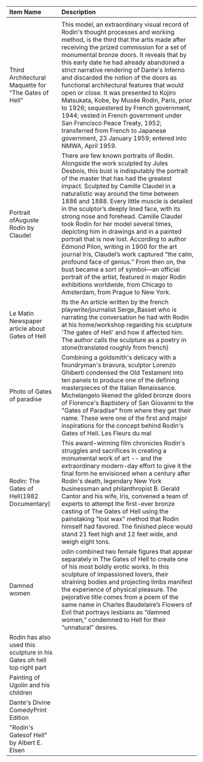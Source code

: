 |Item Name|Description|
|:----|:----|
| | |
|Third Architectural Maquette for “The Gates of Hell”|This model, an extraordinary visual record of Rodin's thought processes and working method, is the third that the artis made after receiving the prized commission for a set of monumental bronze doors. It reveals that by this early date he had already abandoned a strict narrative rendering of Dante's Inferno and discarded the notion of the doors as functional architectural features that would open or close. It was presented to Kojiro Matsukata, Kobe, by Musée Rodin, Paris, prior to 1926; sequestered by French government, 1944; vested in French government under San Francisco Peace Treaty, 1952; transferred from French to Japanese government, 23 January 1959; entered into NMWA, April 1959.|
|Portrait ofAuguste Rodin by Claudel|There are few known portraits of Rodin. Alongside the work sculpted by Jules Desbois, this bust is indisputably the portrait of the master that has had the greatest impact. Sculpted by Camille Claudel in a naturalistic way around the time between 1886 and 1888. Every little muscle is detailed in the sculptor’s deeply lined face, with its strong nose and forehead. Camille Claudel took Rodin for her model several times, depicting him in drawings and in a painted portrait that is now lost. According to author Edmond Pilon, writing in 1900 for the art journal Iris, Claudel’s work captured “the calm, profound face of genius.” From then on, the bust became a sort of symbol―an official portrait of the artist, featured in major Rodin exhibitions worldwide, from Chicago to Amsterdam, from Prague to New York.|
|Le Matin Newspaper article about Gates of Hell|Its the An article written by the french playwrite/journalist Serge_Basset who is narrating the conversation he had with Rodin at his home/workshop regarding his sculpture 'The gates of Hell' and how it affected him. The author calls the sculpture as a poetry in stone(translated roughly from french)|
|Photo of Gates of paradise|Combining a goldsmith's delicacy with a foundryman's bravura, sculptor Lorenzo Ghiberti condensed the Old Testament into ten panels to produce one of the defining masterpieces of the Italian Renaissance. Michelangelo likened the gilded bronze doors of Florence's Baptistery of San Giovanni to the "Gates of Paradise" from where they get their name. These were one of the first and major inspirations for the concept behind Rodin's Gates of Hell. Les Fleurs du mal|We know that Baudelaire's poetry inspired him early and deeply:** his influence is evident as early as 1880 with the creation of the Gate of Hell and also in the drawings of the Sapphic couples starting from the second half of 1890. Several figures or groups of figures present on the doors of the door, which have in some cases become autonomous works, actually, take up the titles of the poems of the Fleurs du Mal like the 'Dammned Women/Femmes damnées', or are accompanied by verses extrapolated by such poems: as well as the theme of Fugit Amor, which appears twice in the right doorway.|
|Rodin: The Gates of Hell(1982 Documentary) |This award-winning film chronicles Rodin's struggles and sacrifices in creating a monumental work of art -- and the extraordinary modern-day effort to give it the final form he envisioned when a century after Rodin's death, legendary New York businessman and philanthropist B. Gerald Cantor and his wife, Iris, convened a team of experts to attempt the first-ever bronze casting of The Gates of Hell using the painstaking "lost wax" method that Rodin himself had favored. The finished piece would stand 21 feet high and 12 feet wide, and weigh eight tons.|
|Damned women| odin combined two female figures that appear separately in The Gates of Hell to create one of his most boldly erotic works. In this sculpture of impassioned lovers, their straining bodies and projecting limbs manifest the experience of physical pleasure. The pejorative title comes from a poem of the same name in Charles Baudelaire’s Flowers of Evil that portrays lesbians as “damned women,” condemned to Hell for their “unnatural” desires.
Rodin has also used this sculpture in his Gates oh hell top right part|
|Painting of Ugolin and his children| |
|Dante's Divine ComedyPrint Edition| |
|"Rodin's Gatesof Hell" by Albert E. Elsen| |

